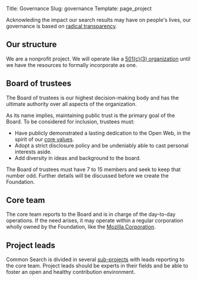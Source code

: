 Title: Governance
Slug: governance
Template: page_project

Acknowleding the impact our search results may have on people's lives, our governance is based on [radical transparency](/values#transparency).

## Our structure

We are a nonprofit project. We will operate like a [501(c)(3) organization](https://en.wikipedia.org/wiki/501(c)_organization) until we have the resources to formally incorporate as one.

## Board of trustees

The Board of trustees is our highest decision-making body and has the ultimate authority over all aspects of the organization.

As its name implies, maintaining public trust is the primary goal of the Board. To be considered for inclusion, trustees must:

 - Have publicly demonstrated a lasting dedication to the Open Web, in the spirit of our [core values](/values).
 - Adopt a strict disclosure policy and be undeniably able to cast personal interests aside.
 - Add diversity in ideas and background to the board.

The Board of trustees must have 7 to 15 members and seek to keep that number odd. Further details will be discussed before we create the Foundation.

## Core team

The core team reports to the Board and is in charge of the day-to-day operations. If the need arises, it may operate within a regular corporation wholly owned by the Foundation, like the [Mozilla Corporation](https://en.wikipedia.org/wiki/Mozilla_Corporation).

## Project leads

Common Search is divided in several [sub-projects](https://github.com/commonsearch) with leads reporting to the core team. Project leads should be experts in their fields and be able to foster an open and healthy contribution environment.